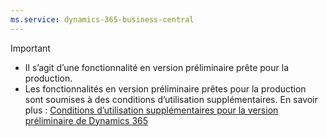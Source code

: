 ```yaml
---
ms.service: dynamics-365-business-central
---
```

> [!IMPORTANT]
> - Il s’agit d’une fonctionnalité en version préliminaire prête pour la production.
> - Les fonctionnalités en version préliminaire prêtes pour la production sont soumises à des conditions d’utilisation supplémentaires. En savoir plus : [Conditions d’utilisation supplémentaires pour la version préliminaire de Dynamics 365](https://go.microsoft.com/fwlink/?linkid=2105274)
